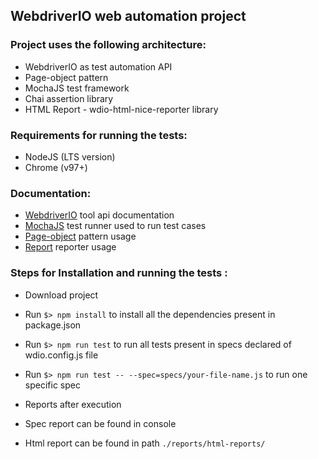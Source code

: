 ## WebdriverIO web automation project

### Project uses the following architecture:

 * WebdriverIO as test automation API
 * Page-object pattern
 * MochaJS test framework
 * Chai assertion library
 * HTML Report - wdio-html-nice-reporter library  


### Requirements for running the tests:

 * NodeJS (LTS version)
 * Chrome (v97+)

### Documentation:
 * [WebdriverIO](https://webdriver.io/docs/api) tool api documentation
 * [MochaJS](https://mochajs.org/) test runner used to run test cases
 * [Page-object](https://webdriver.io/docs/pageobjects) pattern usage
 * [Report](https://www.npmjs.com/package/wdio-html-nice-reporter) reporter usage

### Steps for Installation and running the tests :
 
 * Download project
 * Run `$> npm install` to install all the dependencies present in package.json
 * Run `$> npm run test` to run all tests present in specs declared of wdio.config.js file
 * Run `$> npm run test -- --spec=specs/your-file-name.js` to run one specific spec


 * Reports after execution
 * Spec report can be found in console
 * Html report can be found in path `./reports/html-reports/`


